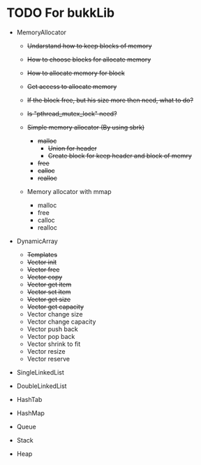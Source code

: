 # TODO For bukkLib

- MemoryAllocator

  - ~~Undarstand how to keep blocks of memory~~
  - ~~How to choose blocks for allocate memory~~
  - ~~How to allocate memory for block~~
  - ~~Get access to allocate memory~~
  - ~~If the block free, but his size more then need, what to do?~~
  - ~~Is "pthread_mutex_lock" need?~~
  
  - ~~Simple memory allocator (By using sbrk)~~
    - ~~malloc~~
      - ~~Union for header~~
      - ~~Create block for keep header and block of memry~~
    - ~~free~~
    - ~~calloc~~
    - ~~realloc~~

  - Memory allocator with mmap
    - malloc
    - free
    - calloc
    - realloc

- DynamicArray
  - ~~Templates~~
  - ~~Vector init~~
  - ~~Vector free~~
  - ~~Vector copy~~
  - ~~Vector get item~~
  - ~~Vector set item~~
  - ~~Vector get size~~
  - ~~Vector get capacity~~
  - Vector change size
  - Vector change capacity
  - Vector push back
  - Vector pop back
  - Vector shrink to fit
  - Vector resize
  - Vector reserve

- SingleLinkedList
- DoubleLinkedList
- HashTab
- HashMap
- Queue
- Stack
- Heap
